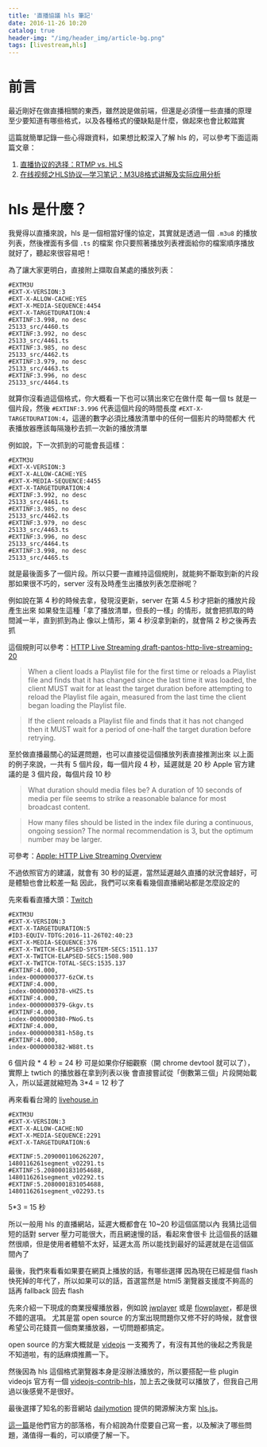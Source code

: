 ```yaml
---
title: '直播協議 hls 筆記'
date: 2016-11-26 10:20
catalog: true
header-img: "/img/header_img/article-bg.png"
tags: [livestream,hls]
---
```

# 前言
最近剛好在做直播相關的東西，雖然說是做前端，但還是必須懂一些直播的原理
至少要知道有哪些格式，以及各種格式的優缺點是什麼，做起來也會比較踏實

這篇就簡單記錄一些心得跟資料，如果想比較深入了解 hls 的，可以參考下面這兩篇文章：

1. [直播协议的选择：RTMP vs. HLS](http://www.samirchen.com/ios-rtmp-vs-hls/)
2. [在线视频之HLS协议—学习笔记：M3U8格式讲解及实际应用分析](http://www.eduve.org/knowledge/732)

# hls 是什麼？
我覺得以直播來說，hls 是一個相當好懂的協定，其實就是透過一個 `.m3u8` 的播放列表，然後裡面有多個 `.ts` 的檔案
你只要照著播放列表裡面給你的檔案順序播放就好了，聽起來很容易吧！

為了讓大家更明白，直接附上擷取自某處的播放列表：

```
#EXTM3U
#EXT-X-VERSION:3
#EXT-X-ALLOW-CACHE:YES
#EXT-X-MEDIA-SEQUENCE:4454
#EXT-X-TARGETDURATION:4
#EXTINF:3.998, no desc
25133_src/4460.ts
#EXTINF:3.992, no desc
25133_src/4461.ts
#EXTINF:3.985, no desc
25133_src/4462.ts
#EXTINF:3.979, no desc
25133_src/4463.ts
#EXTINF:3.996, no desc
25133_src/4464.ts
```

就算你沒看過這個格式，你大概看一下也可以猜出來它在做什麼
每一個 ts 就是一個片段，然後 `#EXTINF:3.996` 代表這個片段的時間長度
`#EXT-X-TARGETDURATION:4`，這邊的數字必須比播放清單中的任何一個影片的時間都大
代表播放器應該每隔幾秒去抓一次新的播放清單

例如說，下一次抓到的可能會長這樣：

```
#EXTM3U
#EXT-X-VERSION:3
#EXT-X-ALLOW-CACHE:YES
#EXT-X-MEDIA-SEQUENCE:4455
#EXT-X-TARGETDURATION:4
#EXTINF:3.992, no desc
25133_src/4461.ts
#EXTINF:3.985, no desc
25133_src/4462.ts
#EXTINF:3.979, no desc
25133_src/4463.ts
#EXTINF:3.996, no desc
25133_src/4464.ts
#EXTINF:3.998, no desc
25133_src/4465.ts
```

就是最後面多了一個片段。所以只要一直維持這個規則，就能夠不斷取到新的片段
那如果很不巧的，server 沒有及時產生出播放列表怎麼辦呢？

例如說在第 4 秒的時候去拿，發現沒更新，server 在第 4.5 秒才把新的播放片段產生出來
如果發生這種「拿了播放清單，但長的一樣」的情形，就會把抓取的時間減一半，直到抓到為止
像以上情形，第 4 秒沒拿到新的，就會隔 2 秒之後再去抓

這個規則可以參考：[HTTP Live Streaming draft-pantos-http-live-streaming-20](https://tools.ietf.org/html/draft-pantos-http-live-streaming-20#section-6.3.4)

> When a client loads a Playlist file for the first time or reloads a
   Playlist file and finds that it has changed since the last time it
   was loaded, the client MUST wait for at least the target duration
   before attempting to reload the Playlist file again, measured from
   the last time the client began loading the Playlist file.


>If the client reloads a Playlist file and finds that it has not
   changed then it MUST wait for a period of one-half the target
   duration before retrying.


至於做直播最關心的延遲問題，也可以直接從這個播放列表直接推測出來
以上面的例子來說，一共有 5 個片段，每一個片段 4 秒，延遲就是 20 秒
Apple 官方建議的是 3 個片段，每個片段 10 秒

> What duration should media files be?
A duration of 10 seconds of media per file seems to strike a reasonable balance for most broadcast content.

> How many files should be listed in the index file during a continuous, ongoing session?
The normal recommendation is 3, but the optimum number may be larger.

可參考：[Apple: HTTP Live Streaming Overview](https://developer.apple.com/library/content/documentation/NetworkingInternet/Conceptual/StreamingMediaGuide/Introduction/Introduction.html#//apple_ref/doc/uid/TP40008332-CH1-SW1)

不過依照官方的建議，就會有 30 秒的延遲，當然延遲越久直播的狀況會越好，可是體驗也會比較差一點
因此，我們可以來看看幾個直播網站都是怎麼設定的

先來看看直播大頭：[Twitch](twitch.tv)

```
#EXTM3U
#EXT-X-VERSION:3
#EXT-X-TARGETDURATION:5
#ID3-EQUIV-TDTG:2016-11-26T02:40:23
#EXT-X-MEDIA-SEQUENCE:376
#EXT-X-TWITCH-ELAPSED-SYSTEM-SECS:1511.137
#EXT-X-TWITCH-ELAPSED-SECS:1508.980
#EXT-X-TWITCH-TOTAL-SECS:1535.137
#EXTINF:4.000,
index-0000000377-6zCW.ts
#EXTINF:4.000,
index-0000000378-vHZS.ts
#EXTINF:4.000,
index-0000000379-Gkgv.ts
#EXTINF:4.000,
index-0000000380-PNoG.ts
#EXTINF:4.000,
index-0000000381-h58g.ts
#EXTINF:4.000,
index-0000000382-W88t.ts
```

6 個片段 * 4 秒 = 24 秒
可是如果你仔細觀察（開 chrome devtool 就可以了），實際上 twtich 的播放器在拿到列表以後
會直接嘗試從「倒數第三個」片段開始載入，所以延遲就縮短為 3*4 = 12 秒了

再來看看台灣的 [livehouse.in](https://livehouse.in)

```
#EXTM3U
#EXT-X-VERSION:3
#EXT-X-ALLOW-CACHE:NO
#EXT-X-MEDIA-SEQUENCE:2291
#EXT-X-TARGETDURATION:6

#EXTINF:5.2090001106262207,
1480116261segment_v02291.ts
#EXTINF:5.2080001831054688,
1480116261segment_v02292.ts
#EXTINF:5.2080001831054688,
1480116261segment_v02293.ts
```

5*3 = 15 秒

所以一般用 hls 的直播網站，延遲大概都會在 10~20 秒這個區間以內
我猜比這個短的話對 server 壓力可能很大，而且網速慢的話，看起來會很卡
比這個長的話雖然很順，但是使用者體驗不太好，延遲太高
所以能找到最好的延遲就是在這個區間內了

最後，我們來看看如果要在網頁上播放的話，有哪些選擇
因為現在已經是個 flash 快死掉的年代了，所以如果可以的話，首選當然是 html5
瀏覽器支援度不夠高的話再 fallback 回去 flash

先來介紹一下現成的商業授權播放器，例如說 [jwplayer](https://www.jwplayer.com/) 或是 [flowplayer](https://flowplayer.org/)，都是很不錯的選項。
尤其是當 open source 的方案出現問題你又修不好的時候，就會很希望公司花錢買一個商業播放器，一切問題都搞定。

open source 的方案大概就是 [videojs](http://videojs.com) 一支獨秀了，有沒有其他的後起之秀我是不知道啦，有的話麻煩推薦一下。

然後因為 hls 這個格式瀏覽器本身是沒辦法播放的，所以要搭配一些 plugin
videojs 官方有一個 [videojs-contrib-hls](https://github.com/videojs/videojs-contrib-hls)，加上去之後就可以播放了，但我自己用過以後感覺不是很好。

最後選擇了知名的影音網站 [dailymotion](http://www.dailymotion.com/sg) 提供的開源解決方案 [hls.js](https://github.com/dailymotion/hls.js/tree/master)。

[這一篇](http://engineering.dailymotion.com/introducing-hls-js/)是他們官方的部落格，有介紹說為什麼要自己寫一套，以及解決了哪些問題，滿值得一看的，可以順便了解一下。

